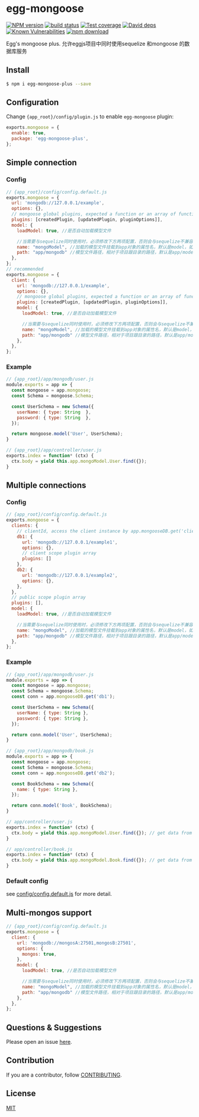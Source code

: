 # egg-mongoose
[![NPM version][npm-image]][npm-url]
[![build status][travis-image]][travis-url]
[![Test coverage][codecov-image]][codecov-url]
[![David deps][david-image]][david-url]
[![Known Vulnerabilities][snyk-image]][snyk-url]
[![npm download][download-image]][download-url]

[npm-image]: https://img.shields.io/npm/v/egg-mongoose.svg?style=flat-square
[npm-url]: https://npmjs.org/package/egg-mongoose
[travis-image]: https://img.shields.io/travis/eggjs/egg-mongoose.svg?style=flat-square
[travis-url]: https://travis-ci.org/eggjs/egg-mongoose
[codecov-image]: https://img.shields.io/codecov/c/github/eggjs/egg-mongoose.svg?style=flat-square
[codecov-url]: https://codecov.io/github/eggjs/egg-mongoose?branch=master
[david-image]: https://img.shields.io/david/eggjs/egg-mongoose.svg?style=flat-square
[david-url]: https://david-dm.org/eggjs/egg-mongoose
[snyk-image]: https://snyk.io/test/npm/egg-mongoose/badge.svg?style=flat-square
[snyk-url]: https://snyk.io/test/npm/egg-mongoose
[download-image]: https://img.shields.io/npm/dm/egg-mongoose.svg?style=flat-square
[download-url]: https://npmjs.org/package/egg-mongoose

Egg's mongoose plus.  允许eggjs项目中同时使用sequelize 和mongoose 的数据库服务

## Install

```bash
$ npm i egg-mongoose-plus --save
```

## Configuration

Change `{app_root}/config/plugin.js` to enable `egg-mongoose` plugin:

```js
exports.mongoose = {
  enable: true,
  package: 'egg-mongoose-plus',
};
```

## Simple connection

### Config

```js
// {app_root}/config/config.default.js
exports.mongoose = {
  url: 'mongodb://127.0.0.1/example',
  options: {},
  // mongoose global plugins, expected a function or an array of function and options
  plugins: [createdPlugin, [updatedPlugin, pluginOptions]],
  model: {
    loadModel: true, //是否自动加载模型文件

    //当需要与sequelize同时使用时，必须修改下方两项配置，否则会与sequelize不兼容,而报错
    name: "mongoModel", //加载的模型文件挂载到app对象的属性名，默认是model，如果想与sequelize同时使用，最好单独定义一个名字（sequelize默认挂载app属性名就是model）
    path: "app/mongodb" //模型文件路径，相对于项目跟目录的路径，默认是app/model,如果想与sequelize同时使用，最好单独定义一个路径（sequelize默认模型路径就是app/model）
  },
};
// recommended
exports.mongoose = {
  client: {
    url: 'mongodb://127.0.0.1/example',
    options: {},
    // mongoose global plugins, expected a function or an array of function and options
    plugins: [createdPlugin, [updatedPlugin, pluginOptions]],
    model: {
      loadModel: true, //是否自动加载模型文件

      //当需要与sequelize同时使用时，必须修改下方两项配置，否则会与sequelize不兼容,而报错
      name: "mongoModel", //加载的模型文件挂载到app对象的属性名，默认是model，如果想与sequelize同时使用，最好单独定义一个名字（sequelize默认挂载app属性名就是model）
      path: "app/mongodb" //模型文件路径，相对于项目跟目录的路径，默认是app/model,如果想与sequelize同时使用，最好单独定义一个路径（sequelize默认模型路径就是app/model）
    },
  },
};
```

### Example

```js
// {app_root}/app/mongodb/user.js
module.exports = app => {
  const mongoose = app.mongoose;
  const Schema = mongoose.Schema;

  const UserSchema = new Schema({
    userName: { type: String  },
    password: { type: String  },
  });

  return mongoose.model('User', UserSchema);
}

// {app_root}/app/controller/user.js
exports.index = function* (ctx) {
  ctx.body = yield this.app.mongoModel.User.find({});
}
```

## Multiple connections

### Config

```js
// {app_root}/config/config.default.js
exports.mongoose = {
  clients: {
    // clientId, access the client instance by app.mongooseDB.get('clientId')
    db1: {
      url: 'mongodb://127.0.0.1/example1',
      options: {},
      // client scope plugin array
      plugins: []
    },
    db2: {
      url: 'mongodb://127.0.0.1/example2',
      options: {},
    },
  },
  // public scope plugin array
  plugins: [],
  model: {
    loadModel: true, //是否自动加载模型文件

    //当需要与sequelize同时使用时，必须修改下方两项配置，否则会与sequelize不兼容,而报错
    name: "mongoModel", //加载的模型文件挂载到app对象的属性名，默认是model，如果想与sequelize同时使用，最好单独定义一个名字（sequelize默认挂载app属性名就是model）
    path: "app/mongodb" //模型文件路径，相对于项目跟目录的路径，默认是app/model,如果想与sequelize同时使用，最好单独定义一个路径（sequelize默认模型路径就是app/model）
  },
};
```

### Example

```js
// {app_root}/app/mongodb/user.js
module.exports = app => {
  const mongoose = app.mongoose;
  const Schema = mongoose.Schema;
  const conn = app.mongooseDB.get('db1'); 

  const UserSchema = new Schema({
    userName: { type: String },
    password: { type: String },
  });

  return conn.model('User', UserSchema);
}

// {app_root}/app/mongodb/book.js
module.exports = app => {
  const mongoose = app.mongoose;
  const Schema = mongoose.Schema;
  const conn = app.mongooseDB.get('db2');

  const BookSchema = new Schema({
    name: { type: String },
  });

  return conn.model('Book', BookSchema);
}

// app/controller/user.js
exports.index = function* (ctx) {
  ctx.body = yield this.app.mongoModel.User.find({}); // get data from db1
}

// app/controller/book.js
exports.index = function* (ctx) {
  ctx.body = yield this.app.mongoModel.Book.find({}); // get data from db2
}
```

### Default config

see [config/config.default.js](config/config.default.js) for more detail.

## Multi-mongos support

```js
// {app_root}/config/config.default.js
exports.mongoose = {
  client: {
    url: 'mongodb://mongosA:27501,mongosB:27501',
    options: {
      mongos: true,
    },
    model: {
      loadModel: true, //是否自动加载模型文件

      //当需要与sequelize同时使用时，必须修改下方两项配置，否则会与sequelize不兼容,而报错
      name: "mongoModel", //加载的模型文件挂载到app对象的属性名，默认是model，如果想与sequelize同时使用，最好单独定义一个名字（sequelize默认挂载app属性名就是model）
      path: "app/mongodb" //模型文件路径，相对于项目跟目录的路径，默认是app/model,如果想与sequelize同时使用，最好单独定义一个路径（sequelize默认模型路径就是app/model）
    },
  },
};
```

## Questions & Suggestions

Please open an issue [here](https://github.com/eggjs/egg-mongoose/issues).

## Contribution

If you are a contributor, follow [CONTRIBUTING](https://eggjs.org/zh-cn/contributing.html).

## License

[MIT](LICENSE)
